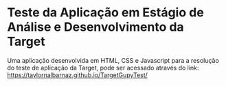 # Teste da Aplicação em Estágio de Análise e Desenvolvimento da Target
Uma aplicação desenvolvida em HTML, CSS e Javascript para a resolução do teste de aplicação da Target, pode ser acessado através do link: https://taylornalbarnaz.github.io/TargetGupyTest/
